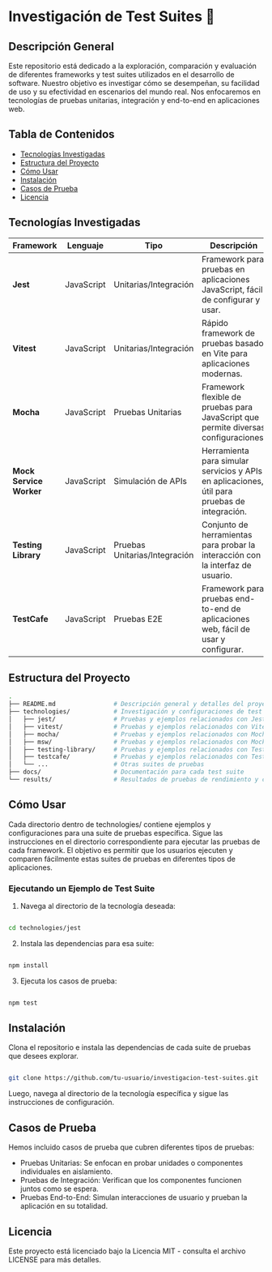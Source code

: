 # Investigación de Test Suites 🧪

## Descripción General 
Este repositorio está dedicado a la exploración, comparación y evaluación de diferentes frameworks y test suites utilizados en el desarrollo de software. Nuestro objetivo es investigar cómo se desempeñan, su facilidad de uso y su efectividad en escenarios del mundo real. Nos enfocaremos en tecnologías de pruebas unitarias, integración y end-to-end en aplicaciones web.

## Tabla de Contenidos 
- [Tecnologías Investigadas](#tecnologías-investigadas)
- [Estructura del Proyecto](#estructura-del-proyecto)
- [Cómo Usar](#cómo-usar)
- [Instalación](#instalación)
- [Casos de Prueba](#casos-de-prueba)
- [Licencia](#licencia)

## Tecnologías Investigadas

| Framework                  | Lenguaje      | Tipo                | Descripción                                             |
|----------------------------|---------------|---------------------|---------------------------------------------------------|
| **Jest**                   | JavaScript    | Unitarias/Integración| Framework para pruebas en aplicaciones JavaScript, fácil de configurar y usar. |
| **Vitest**                 | JavaScript    | Unitarias/Integración| Rápido framework de pruebas basado en Vite para aplicaciones modernas. |
| **Mocha**                  | JavaScript    | Pruebas Unitarias    | Framework flexible de pruebas para JavaScript que permite diversas configuraciones. |
| **Mock Service Worker**     | JavaScript    | Simulación de APIs   | Herramienta para simular servicios y APIs en aplicaciones, útil para pruebas de integración. |
| **Testing Library**         | JavaScript    | Pruebas Unitarias/Integración| Conjunto de herramientas para probar la interacción con la interfaz de usuario. |
| **TestCafe**               | JavaScript    | Pruebas E2E          | Framework para pruebas end-to-end de aplicaciones web, fácil de usar y configurar. |

## Estructura del Proyecto

```bash
.
├── README.md                # Descripción general y detalles del proyecto
├── technologies/            # Investigación y configuraciones de test suites
│   ├── jest/                # Pruebas y ejemplos relacionados con Jest
│   ├── vitest/              # Pruebas y ejemplos relacionados con Vitest
│   ├── mocha/               # Pruebas y ejemplos relacionados con Mocha
│   ├── msw/                 # Pruebas y ejemplos relacionados con Mock Service Worker
│   ├── testing-library/     # Pruebas y ejemplos relacionados con Testing Library
│   ├── testcafe/            # Pruebas y ejemplos relacionados con TestCafe
│   └── ...                  # Otras suites de pruebas
├── docs/                    # Documentación para cada test suite
└── results/                 # Resultados de pruebas de rendimiento y comparaciones

```

## Cómo Usar

Cada directorio dentro de technologies/ contiene ejemplos y configuraciones para una suite de pruebas específica. Sigue las instrucciones en el directorio correspondiente para ejecutar las pruebas de cada framework. El objetivo es permitir que los usuarios ejecuten y comparen fácilmente estas suites de pruebas en diferentes tipos de aplicaciones.

### Ejecutando un Ejemplo de Test Suite

1. Navega al directorio de la tecnología deseada:

```bash

cd technologies/jest

```

2. Instala las dependencias para esa suite:

```bash

npm install

``` 
3. Ejecuta los casos de prueba:


```bash

npm test

```

## Instalación

Clona el repositorio e instala las dependencias de cada suite de pruebas que desees explorar.

```bash

git clone https://github.com/tu-usuario/investigacion-test-suites.git

```

Luego, navega al directorio de la tecnología específica y sigue las instrucciones de configuración.

## Casos de Prueba

Hemos incluido casos de prueba que cubren diferentes tipos de pruebas:

- Pruebas Unitarias: Se enfocan en probar unidades o componentes individuales en aislamiento.
- Pruebas de Integración: Verifican que los componentes funcionen juntos como se espera.
- Pruebas End-to-End: Simulan interacciones de usuario y prueban la aplicación en su totalidad.


## Licencia

Este proyecto está licenciado bajo la Licencia MIT - consulta el archivo LICENSE para más detalles.
